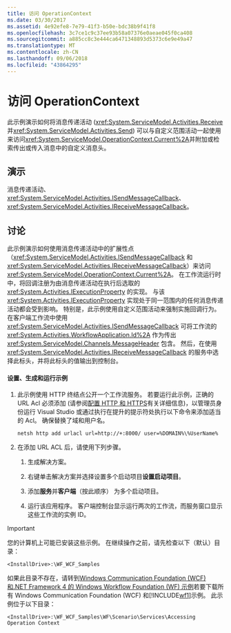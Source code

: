 ```yaml
---
title: 访问 OperationContext
ms.date: 03/30/2017
ms.assetid: 4e92efe8-7e79-41f3-b50e-bdc38b9f41f8
ms.openlocfilehash: 3c7ce1c9c37ee93b58a07376e0aeae045f0ca408
ms.sourcegitcommit: a885cc8c3e444ca6471348893d5373c6e9e49a47
ms.translationtype: MT
ms.contentlocale: zh-CN
ms.lasthandoff: 09/06/2018
ms.locfileid: "43864295"
---
```

# <a name="accessing-operationcontext"></a>访问 OperationContext
此示例演示如何将消息传递活动 (<xref:System.ServiceModel.Activities.Receive>并<xref:System.ServiceModel.Activities.Send>) 可以与自定义范围活动一起使用来访问<xref:System.ServiceModel.OperationContext.Current%2A>并附加或检索传出或传入消息中的自定义消息头。  
  
## <a name="demonstrates"></a>演示  
 消息传递活动、<xref:System.ServiceModel.Activities.ISendMessageCallback>、<xref:System.ServiceModel.Activities.IReceiveMessageCallback>。  
  
## <a name="discussion"></a>讨论  
 此示例演示如何使用消息传递活动中的扩展性点（<xref:System.ServiceModel.Activities.ISendMessageCallback> 和 <xref:System.ServiceModel.Activities.IReceiveMessageCallback>）来访问 <xref:System.ServiceModel.OperationContext.Current%2A>。 在工作流运行时中，将回调注册为由消息传递活动在执行后选取的 <xref:System.Activities.IExecutionProperty> 的实现。 与该 <xref:System.Activities.IExecutionProperty> 实现处于同一范围内的任何消息传递活动都会受到影响。 特别是，此示例使用自定义范围活动来强制实施回调行为。 在客户端工作流中使用 <xref:System.ServiceModel.Activities.ISendMessageCallback> 可将工作流的 <xref:System.Activities.WorkflowApplication.Id%2A> 作为传出 <xref:System.ServiceModel.Channels.MessageHeader> 包含。 然后，在使用 <xref:System.ServiceModel.Activities.IReceiveMessageCallback> 的服务中选择此标头，并将此标头的值输出到控制台。  
  
#### <a name="to-set-up-build-and-run-the-sample"></a>设置、生成和运行示例  
  
1.  此示例使用 HTTP 终结点公开一个工作流服务。 若要运行此示例，正确的 URL Acl 必须添加 (请参阅[配置 HTTP 和 HTTPS](https://go.microsoft.com/fwlink/?LinkId=70353)有关详细信息)，以管理员身份运行 Visual Studio 或通过执行在提升的提示符处执行以下命令来添加适当的 Acl。 确保替换了域和用户名。  
  
    ```  
    netsh http add urlacl url=http://+:8000/ user=%DOMAIN%\%UserName%  
    ```  
  
2.  在添加 URL ACL 后，请使用下列步骤。  
  
    1.  生成解决方案。  
  
    2.  右键单击解决方案并选择设置多个启动项目**设置启动项目**。  
  
    3.  添加**服务**并**客户端**（按此顺序） 为多个启动项目。  
  
    4.  运行该应用程序。 客户端控制台显示运行两次的工作流，而服务窗口显示这些工作流的实例 ID。  
  
> [!IMPORTANT]
>  您的计算机上可能已安装这些示例。 在继续操作之前，请先检查以下（默认）目录：  
>   
>  `<InstallDrive>:\WF_WCF_Samples`  
>   
>  如果此目录不存在，请转到[Windows Communication Foundation (WCF) 和.NET Framework 4 的 Windows Workflow Foundation (WF) 示例](https://go.microsoft.com/fwlink/?LinkId=150780)若要下载所有 Windows Communication Foundation (WCF) 和[!INCLUDE[wf1](../../../../includes/wf1-md.md)]示例。 此示例位于以下目录：  
>   
>  `<InstallDrive>:\WF_WCF_Samples\WF\Scenario\Services\Accessing Operation Context`
